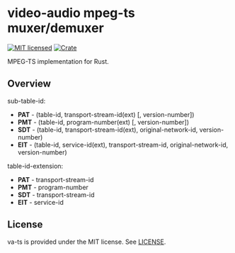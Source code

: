 # video-audio mpeg-ts muxer/demuxer

[![MIT licensed](https://img.shields.io/badge/license-MIT-blue.svg)](./LICENSE)
[![Crate](http://meritbadge.herokuapp.com/va-ts)](https://crates.io/crates/va-ts)

MPEG-TS implementation for Rust.

## Overview

sub-table-id:

  - **PAT** - (table-id, transport-stream-id(ext) [, version-number])
  - **PMT** - (table-id, program-number(ext) [, version-number])
  - **SDT** - (table-id, transport-stream-id(ext), original-network-id, version-number)
  - **EIT** - (table-id, service-id(ext), transport-stream-id, original-network-id, version-number)

table-id-extension:

  - **PAT** - transport-stream-id
  - **PMT** - program-number
  - **SDT** - transport-stream-id
  - **EIT** - service-id

## License

va-ts is provided under the MIT license. See [LICENSE](LICENSE).
